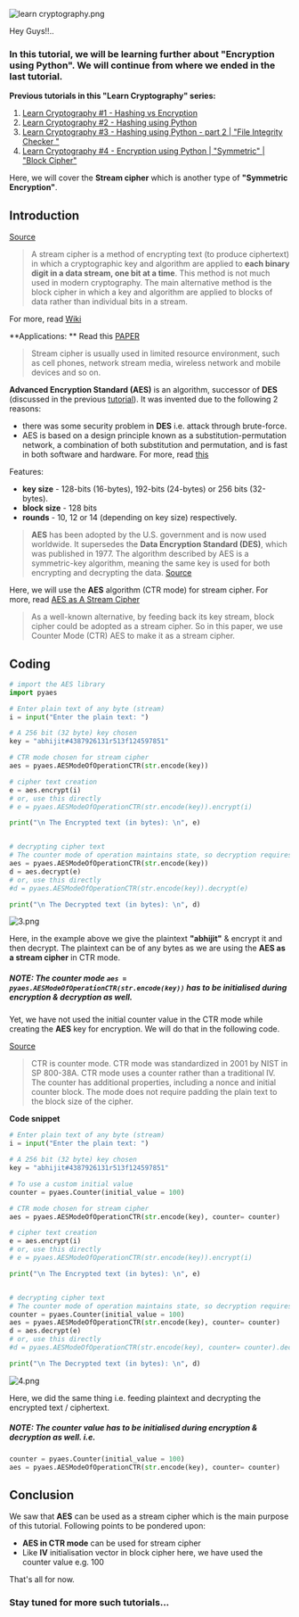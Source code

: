 ![learn cryptography.png](https://res.cloudinary.com/hpiynhbhq/image/upload/v1515498394/qkmdtmtmcizr38aw3ffx.png)

Hey Guys!!..
### In this tutorial, we will be learning further about "Encryption using Python". We will continue from where we ended in the last tutorial.

**Previous tutorials in this "Learn Cryptography" series:**
1. [Learn Cryptography #1 - Hashing vs Encryption](https://steemit.com/utopian-io/@abhi3700/learn-cryptography-1-hashing-vs-encryption)
2. [Learn Cryptography #2 - Hashing using Python](https://utopian.io/utopian-io/@abhi3700/learn-cryptography-2-hashing-using-python)
3. [Learn Cryptography #3 - Hashing using Python - part 2 | "File Integrity Checker "](https://utopian.io/utopian-io/@abhi3700/learn-cryptography-3-file-integrity-checker-or-hashing-using-python-part-2)
4. [Learn Cryptography #4 - Encryption using Python | "Symmetric" | "Block Cipher"](https://utopian.io/utopian-io/@abhi3700/learn-cryptography-4-encryption-using-python-or-symmetric-or-block-cipher)

Here, we will cover the **Stream cipher** which is another type of  **"Symmetric Encryption"**.

## Introduction
[Source](http://searchsecurity.techtarget.com/definition/stream-cipher)
> A stream cipher is a method of encrypting text (to produce ciphertext) in which a cryptographic key and algorithm are applied to **each binary digit in a data stream, one bit at a time**. This method is not much used in modern cryptography. The main alternative method is the block cipher in which a key and algorithm are applied to blocks of data rather than individual bits in a stream.

For more, read [Wiki](https://en.wikipedia.org/wiki/Stream_cipher)

**Applications: ** 
Read this [PAPER](https://pdfs.semanticscholar.org/83bf/cf8cf702a1ae73e470d9370de6d1c33d6cdf.pdf)
>  Stream cipher is usually used in limited resource
environment, such as cell phones, network stream media,
wireless network and mobile devices and so on.

**Advanced Encryption Standard (AES)** is an algorithm, successor of **DES** (discussed in the previous [tutorial](https://utopian.io/utopian-io/@abhi3700/learn-cryptography-4-encryption-using-python-or-symmetric-or-block-cipher)). It was invented due to the following 2 reasons:
* there was some security problem in **DES** i.e. attack through brute-force.
* AES is based on a design principle known as a substitution-permutation network, a combination of both substitution and permutation, and is fast in both software and hardware. For more, read [this](https://www.schneier.com/academic/paperfiles/paper-twofish-final.pdf)

Features:
* **key size** - 128-bits (16-bytes), 192-bits (24-bytes) or 256 bits (32-bytes).
* **block size** - 128 bits
* **rounds** - 10, 12 or 14 (depending on key size) respectively.

> **AES** has been adopted by the U.S. government and is now used worldwide. It supersedes the **Data Encryption Standard (DES)**, which was published in 1977. The algorithm described by AES is a symmetric-key algorithm, meaning the same key is used for both encrypting and decrypting the data. [Source](https://en.wikipedia.org/wiki/Advanced_Encryption_Standard)

Here, we will use the **AES** algorithm (CTR mode) for stream cipher. For more, read [AES as A Stream Cipher](https://pdfs.semanticscholar.org/83bf/cf8cf702a1ae73e470d9370de6d1c33d6cdf.pdf)
>  As a well-known alternative, by feeding back its
key stream, block cipher could be adopted as a stream cipher.
So in this paper, we use Counter Mode (CTR) AES to make it
as a stream cipher. 

## Coding
```python
# import the AES library
import pyaes
```

```python
# Enter plain text of any byte (stream)
i = input("Enter the plain text: ")  

# A 256 bit (32 byte) key chosen
key = "abhijit#4387926131r513f124597851"

# CTR mode chosen for stream cipher
aes = pyaes.AESModeOfOperationCTR(str.encode(key))

# cipher text creation
e = aes.encrypt(i)
# or, use this directly
# e = pyaes.AESModeOfOperationCTR(str.encode(key)).encrypt(i)

print("\n The Encrypted text (in bytes): \n", e)


# decrypting cipher text
# The counter mode of operation maintains state, so decryption requires a new instance be created
aes = pyaes.AESModeOfOperationCTR(str.encode(key))
d = aes.decrypt(e)
# or, use this directly
#d = pyaes.AESModeOfOperationCTR(str.encode(key)).decrypt(e)

print("\n The Decrypted text (in bytes): \n", d)
```
![3.png](https://res.cloudinary.com/hpiynhbhq/image/upload/v1515600171/ynhhb8okt4ebibycy504.png)

Here, in the example above we give the plaintext **"abhijit"** & encrypt it and then decrypt. The plaintext can be of any bytes  as we are using the **AES as a stream cipher** in CTR mode.

##### NOTE: The counter mode ```aes = pyaes.AESModeOfOperationCTR(str.encode(key))``` has to be initialised during encryption & decryption as well.

Yet, we have not used the initial counter value in the CTR mode while creating the **AES** key for encryption.
We will do that in the following code.

[Source](https://www.cryptopp.com/wiki/CTR_Mode)
> CTR is counter mode. CTR mode was standardized in 2001 by NIST in SP 800-38A. CTR mode uses a counter rather than a traditional IV. The counter has additional properties, including a nonce and initial counter block. The mode does not require padding the plain text to the block size of the cipher.

**Code snippet**
```python
# Enter plain text of any byte (stream)
i = input("Enter the plain text: ")  

# A 256 bit (32 byte) key chosen
key = "abhijit#4387926131r513f124597851"

# To use a custom initial value
counter = pyaes.Counter(initial_value = 100)

# CTR mode chosen for stream cipher
aes = pyaes.AESModeOfOperationCTR(str.encode(key), counter= counter)

# cipher text creation
e = aes.encrypt(i)
# or, use this directly
# e = pyaes.AESModeOfOperationCTR(str.encode(key)).encrypt(i)

print("\n The Encrypted text (in bytes): \n", e)


# decrypting cipher text
# The counter mode of operation maintains state, so decryption requires a new instance be created
counter = pyaes.Counter(initial_value = 100)
aes = pyaes.AESModeOfOperationCTR(str.encode(key), counter= counter)
d = aes.decrypt(e)
# or, use this directly
#d = pyaes.AESModeOfOperationCTR(str.encode(key), counter= counter).decrypt(e)

print("\n The Decrypted text (in bytes): \n", d)
```
![4.png](https://res.cloudinary.com/hpiynhbhq/image/upload/v1515600451/tqn6bqby7p75wpv0extv.png)

Here, we did the same thing i.e. feeding plaintext and decrypting the encrypted text / ciphertext.

##### NOTE: The counter value has to be initialised during encryption & decryption as well. i.e.
```python
counter = pyaes.Counter(initial_value = 100)
aes = pyaes.AESModeOfOperationCTR(str.encode(key), counter= counter)
```

## Conclusion
We saw that **AES** can be used as a stream cipher which is the main purpose of this tutorial.
Following points to be pondered upon:
* **AES in CTR mode** can be used for stream cipher
* Like **IV** initialisation vector in block cipher here, we have used the counter value e.g. 100

That's all for now.

### Stay tuned for more such tutorials...
